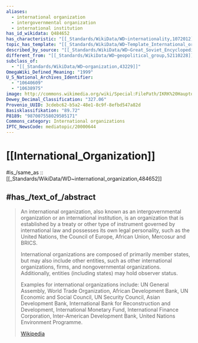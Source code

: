 ```yaml
---
aliases:
  - international organization
  - intergovernmental organization 
  - international institution
has_id_wikidata: Q484652
has_characteristic: "[[_Standards/WikiData/WD~internationality,1072012]]"
topic_has_template: "[[_Standards/WikiData/WD~Template_International_organizations,10904757]]"
described_by_source: "[[_Standards/WikiData/WD~Great_Soviet_Encyclopedia_(1926_1947),20078554]]"
different_from: "[[_Standards/WikiData/WD~geopolitical_group,52110228]]"
subclass_of:
  - "[[_Standards/WikiData/WD~organization,43229]]"
OmegaWiki_Defined_Meaning: "1999"
U_S_National_Archives_Identifier:
  - "10640609"
  - "10638975"
image: http://commons.wikimedia.org/wiki/Special:FilePath/IKRK%20Hauptquartier.jpg
Dewey_Decimal_Classification: "327.06"
Provenio_UUID: 3cdebc62-b5a2-48e1-8c9f-8efbd547a82d
Basisklassifikation: "89.72"
P8189: "987007558029505171"
Commons_category: International organizations
IPTC_NewsCode: mediatopic/20000644
---
```


# [[International_Organization]] 

#is_/same_as :: [[_Standards/WikiData/WD~international_organization,484652]]

## #has_/text_of_/abstract 

> An international organization, also known as an intergovernmental organization 
> or an international institution, is an organization that is established by a treaty 
> or other type of instrument governed by international law and possesses its own legal personality, 
> such as the United Nations, the Council of Europe, African Union, Mercosur and BRICS. 
> 
> International organizations are composed of primarily member states, 
> but may also include other entities, such as other international organizations, firms, 
> and nongovernmental organizations. 
> Additionally, entities (including states) may hold observer status.
>
> Examples for international organizations include: 
> UN General Assembly, World Trade Organization, African Development Bank, UN Economic and Social Council, UN Security Council, Asian Development Bank, International Bank for Reconstruction and Development, International Monetary Fund, International Finance Corporation, Inter-American Development Bank, United Nations Environment Programme.
>
> [Wikipedia](https://en.wikipedia.org/wiki/International%20organization) 

